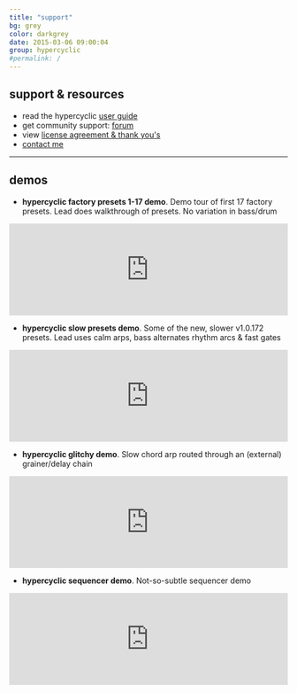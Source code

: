 ```yaml
---
title: "support"
bg: grey
color: darkgrey
date: 2015-03-06 09:00:04
group: hypercyclic
#permalink: /
---
```

## support & resources

- read the hypercyclic [user guide](/en/hypercyclic/v0105/manual/pdf/hypercyclic_user_guide.pdf)
- get community support: [forum](http://www.kvraudio.com/forum/viewforum.php?f=163)
- view [license agreement & thank you's](/en/hypercyclic/v0105/license)
- [contact me](/#contact)

---

## demos

- **hypercyclic factory presets 1-17 demo**. Demo tour of first 17 factory presets. Lead does walkthrough of presets. No variation in bass/drum
			
<iframe class="align-left-with-li" width="100%" height="166" scrolling="no" frameborder="no" src="https://w.soundcloud.com/player/?url=http%3A%2F%2Fapi.soundcloud.com%2Ftracks%2F9486879&amp;auto_play=false&amp;show_artwork=false&amp;color=ff7700"></iframe>
<br>

- **hypercyclic slow presets demo**. Some of the new, slower v1.0.172 presets. Lead uses calm arps, bass alternates rhythm arcs & fast gates
			
<iframe class="align-left-with-li"  width="100%" height="166" scrolling="no" frameborder="no" src="https://w.soundcloud.com/player/?url=http%3A%2F%2Fapi.soundcloud.com%2Ftracks%2F9487285&amp;auto_play=false&amp;show_artwork=false&amp;color=ff7700"></iframe>
<br>

- **hypercyclic glitchy demo**. Slow chord arp routed through an (external) grainer/delay chain
			
<iframe class="align-left-with-li"  width="100%" height="166" scrolling="no" frameborder="no" src="https://w.soundcloud.com/player/?url=http%3A%2F%2Fapi.soundcloud.com%2Ftracks%2F9487598&amp;auto_play=false&amp;show_artwork=false&amp;color=ff7700"></iframe>
<br>

- **hypercyclic sequencer demo**. Not-so-subtle sequencer demo

<iframe class="align-left-with-li"  width="100%" height="166" scrolling="no" frameborder="no" src="https://w.soundcloud.com/player/?url=http%3A%2F%2Fapi.soundcloud.com%2Ftracks%2F9487853&amp;auto_play=false&amp;show_artwork=false&amp;color=ff7700"></iframe>
<br>
